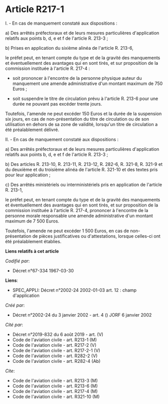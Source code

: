 # Article R217-1

I. - En cas de manquement constaté aux dispositions :

a) Des arrêtés préfectoraux et de leurs mesures particulières d'application relatifs aux points b, d, e et f de l'article R.
213-3 ;

b) Prises en application du sixième alinéa de l'article R. 213-6,

le préfet peut, en tenant compte du type et de la gravité des manquements et éventuellement des avantages qui en sont tirés,
et sur proposition de la commission instituée à l'article R. 217-4 :

- soit prononcer à l'encontre de la personne physique auteur du manquement une amende administrative d'un montant maximum de
750 Euros ;

- soit suspendre le titre de circulation prévu à l'article R. 213-6 pour une durée ne pouvant pas excéder trente jours.

Toutefois, l'amende ne peut excéder 150 Euros et la durée de la suspension six jours, en cas de non-présentation du titre de
circulation ou de son utilisation en dehors de sa zone de validité, lorsqu'un titre de circulation a été préalablement
délivré.

II. - En cas de manquement constaté aux dispositions :

a) Des arrêtés préfectoraux et de leurs mesures particulières d'application relatifs aux points b, d, e et f de l'article R.
213-3 ;

b) Des articles R. 213-10, R. 213-11, R. 213-12, R. 282-6, R. 321-8, R. 321-9 et du deuxième et du troisième alinéa de
l'article R. 321-10 et des textes pris pour leur application ;

c) Des arrêtés ministériels ou interministériels pris en application de l'article R. 213-1,

le préfet peut, en tenant compte du type et de la gravité des manquements et éventuellement des avantages qui en sont tirés,
et sur proposition de la commission instituée à l'article R. 217-4, prononcer à l'encontre de la personne morale responsable
une amende administrative d'un montant maximum de 7 500 Euros.

Toutefois, l'amende ne peut excéder 1 500 Euros, en cas de non-présentation de pièces justificatives ou d'attestations,
lorsque celles-ci ont été préalablement établies.

**Liens relatifs à cet article**

_Codifié par_:

  - Décret n°67-334 1967-03-30

**Liens**:

  - SPEC_APPLI: Décret n°2002-24 2002-01-03 art. 12 : champ d'application

_Créé par_:

  - Décret n°2002-24 du 3 janvier 2002 - art. 4 () JORF 6 janvier 2002

_Cité par_:

  - Décret n°2019-832 du 6 août 2019 - art. (V)
  - Code de l'aviation civile - art. R213-1 (M)
  - Code de l'aviation civile - art. R217-2 (V)
  - Code de l'aviation civile - art. R217-2-1 (V)
  - Code de l'aviation civile - art. R282-2 (V)
  - Code de l'aviation civile - art. R282-4 (Ab)

_Cite_:

  - Code de l'aviation civile - art. R213-3 (M)
  - Code de l'aviation civile - art. R213-6 (M)
  - Code de l'aviation civile - art. R217-4 (M)
  - Code de l'aviation civile - art. R321-10 (M)
